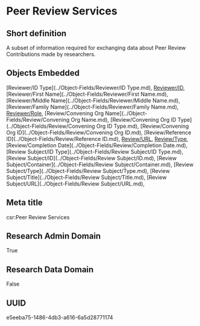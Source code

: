# Peer Review Services
## Short definition
A subset of information required for exchanging data about Peer Review Contributions made by researchers.
## Objects Embedded
[Reviewer/ID Type](../Object-Fields/Reviewer/ID Type.md), [Reviewer/ID](../Object-Fields/Reviewer/ID.md), [Reviewer/First Name](../Object-Fields/Reviewer/First Name.md), [Reviewer/Middle Name](../Object-Fields/Reviewer/Middle Name.md), [Reviewer/Family Name](../Object-Fields/Reviewer/Family Name.md), [Reviewer/Role](../Object-Fields/Reviewer/Role.md), [Review/Convening Org Name](../Object-Fields/Review/Convening Org Name.md), [Review/Convening Org ID Type](../Object-Fields/Review/Convening Org ID Type.md), [Review/Convening Org ID](../Object-Fields/Review/Convening Org ID.md), [Review/Reference ID](../Object-Fields/Review/Reference ID.md), [Review/URL](../Object-Fields/Review/URL.md), [Review/Type](../Object-Fields/Review/Type.md), [Review/Completion Date](../Object-Fields/Review/Completion Date.md), [Review Subject/ID Type](../Object-Fields/Review Subject/ID Type.md), [Review Subject/ID](../Object-Fields/Review Subject/ID.md), [Review Subject/Container](../Object-Fields/Review Subject/Container.md), [Review Subject/Type](../Object-Fields/Review Subject/Type.md), [Review Subject/Title](../Object-Fields/Review Subject/Title.md), [Review Subject/URL](../Object-Fields/Review Subject/URL.md), 
## Meta title
csr:Peer Review Services
## Research Admin Domain
True
## Research Data Domain
False
## UUID
e5eeba75-1486-4db3-a616-6a5d28771174

